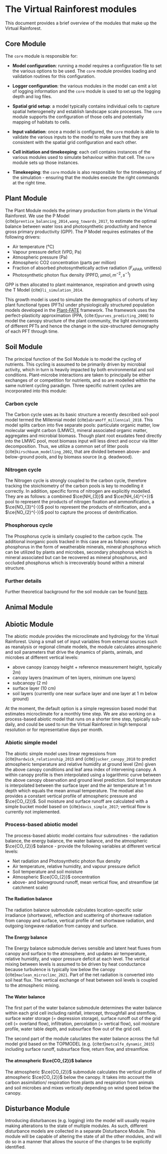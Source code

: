 # The Virtual Rainforest modules

This document provides a brief overview of the modules that make up the Virtual
Rainforest.

## Core Module

The `core` module is responsible for:

- **Model configuration**: running a model requires a configuration file to set the
  various options to be used. The `core` module provides loading and validation routines
  for this configuration.

- **Logger configuration**: the various modules in the model can emit a lot of logging
  information and the `core` module is used to set up the logging depth and log files.

- **Spatial grid setup**: a model typically contains individual cells to capture spatial
  heterogeneity and establish landscape scale processes. The `core` module supports the
  configuration of those cells and potentially mapping of habitats to cells.

- **Input validation**: once a model is configured, the `core` module is able to
  validate the various inputs to the model to make sure that they are consistent with
  the spatial grid configuration and each other.

- **Cell initiation and timekeeping**: each cell contains instances of the various
  modules used to simulate behaviour within that cell. The `core` module sets up those
  instances.

- **Timekeeping**: the `core` module is also responsible for the timekeeping of the
  simulation - ensuring that the modules execute the right commands at the right time.

## Plant Module

The Plant Module models the primary production from plants in the Virtual Rainforest. We
use the P Model {cite}`prentice_balancing_2014,wang_towards_2017`, to estimate the
optimal balance between water loss and photosynthetic productivity and hence gross
primary productivity (GPP). The P Model requires estimates of the following drivers:

- Air temperature (°C)
- Vapour pressure deficit (VPD, Pa)
- Atmospheric pressure (Pa)
- Atmospheric CO2 concentration (parts per million)
- Fraction of absorbed photosynthetically active radiation ($F_{APAR}$, unitless)
- Photosynthetic photon flux density (PPFD, $\mu \text{mol}, m^{-2}, s^{-1}$)

GPP is then allocated to plant maintenance, respiration and growth using the T Model
{cite}`li_simulation_2014`.

This growth model is used to simulate the demographics of cohorts of key plant
functional types (PFTs) under physiologically structured population models developed in
the [Plant-FATE](https://jaideep777.github.io/libpspm/) framework. The framework uses
the perfect-plasticity approximation (PPA, {cite:t}`purves_predicting_2008`) to model the
canopy structure of the plant community, the light environments of different PFTs and
hence the change in the size-structured demography of each PFT through time.

## Soil Module

The principal function of the Soil Module is to model the cycling of nutrients. This
cycling is assumed to be primarily driven by microbial activity, which in turn is
heavily impacted by both environmental and soil conditions. Plant-microbe interactions
are taken to principally be either exchanges of or competition for nutrients, and so are
modelled within the same nutrient cycling paradigm. Three specific nutrient cycles are
incorporated into this module:

### Carbon cycle

The Carbon cycle uses as its basic structure a recently described soil-pool model termed
the Millennial model {cite}`abramoff_millennial_2018`. This model splits carbon into
five separate pools: particulate organic matter, low molecular weight carbon (LMWC),
mineral associated organic matter, aggregates and microbial biomass. Though plant root
exudates feed directly into the LMWC pool, most biomass input will less direct and occur
via litter decomposition. Thus, we utilize a common set of litter pools
{cite}`kirschbaum_modelling_2002`, that are divided between above- and below-ground
pools, and by biomass source (e.g. deadwood).

### Nitrogen cycle

The Nitrogen cycle is strongly coupled to the carbon cycle, therefore tracking the
stoichiometry of the carbon pools is key to modelling it correctly. In addition,
specific forms of nitrogen are explicitly modelled. They are as follows: a combined
$\ce{NH_{3}}$ and $\ce{NH_{4}^{+}}$ pool to represent the products of nitrogen
fixation and ammonification, a $\ce{NO_{3}^{-}}$ pool to represent the products of
nitrification, and a $\ce{NO_{2}^{-}}$ pool to capture the process of denitrification.

### Phosphorous cycle

The Phosphorus cycle is similarly coupled to the carbon cycle. The additional inorganic
pools tracked in this case are as follows: primary phosphorus in the form of weatherable
minerals, mineral phosphorus which can be utilized by plants and microbes, secondary
phosphorus which is mineral associated but can be recovered as mineral phosphorus, and
occluded phosphorus which is irrecoverably bound within a mineral structure.

### Further details

Further theoretical background for the soil module can be found
[here](./soil/soil_details.md).

## Animal Module

## Abiotic Module

The abiotic module provides the microclimate and hydrology for the Virtual Rainforest.
Using a small set of input variables from external sources such as reanalysis or
regional climate models, the module calculates atmospheric and soil parameters that
drive the dynamics of plants, animals, and microbes at different vertical levels:

- above canopy (canopy height + reference measurement height, typically 2m)
- canopy layers (maximum of ten layers, minimum one layers)
- subcanopy (2 m)
- surface layer (10 cm)
- soil layers (currently one near surface layer and one layer at 1 m below ground)

At the moment, the default option is a simple regression based model that estimates
microclimate for a monthly time step. We are also working on a process-based abiotic
model that runs on a shorter time step, typically sub-daily, and could be used to run
the Virtual Rainforest in high temporal resolution or for representative days per month.

### Abiotic simple model

The abiotic simple model uses linear regressions from
{cite}`hardwick_relationship_2015` and {cite}`jucker_canopy_2018` to predict
atmospheric temperature and relative humidity at ground level (2m) given the above
canopy conditions and leaf area index of intervening canopy. A within canopy profile is
then interpolated using a logarithmic curve between the above canopy observation and
ground level prediction.
Soil temperature is interpolated between the surface layer and the air temperature at
1 m depth which equals the mean annual temperature.
The moduel also provides a constant vertical profile of atmospheric pressure and
$\ce{CO_{2}}$.
Soil moisture and surface runoff are calculated with a simple bucket model based on
{cite}`davis_simple_2017`; vertical flow is currently not implemented.

### Process-based abiotic model

The process-based abiotic model contains four subroutines - the radiation balance, the
energy balance, the water balance, and the atmospheric $\ce{CO_{2}}$ balance - provide
the following variables at different vertical levels:

- Net radiation and Photosynthetic photon flux density
- Air temperature, relative humidity, and vapour pressure deficit
- Soil temperature and soil moisture
- Atmospheric $\ce{CO_{2}}$ concentration
- above- and belowground runoff, mean vertical flow, and streamflow (at catchment scale)

#### The Radiation balance

The radiation balance submodule calculates location-specific solar irradiance
(shortwave), reflection and scattering of shortwave radiation from canopy and surface,
vertical profile of net shortwave radiation, and outgoing longwave radiation from canopy
and surface.

#### The Energy balance

The Energy balance submodule derives sensible and latent heat fluxes from canopy and
surface to the atmosphere, and updates air temperature, relative humidity, and vapor
pressure deficit at each level. The vertical mixing between levels is assumed to be
driven by heat conductance because turbulence is typically low below the canopy
{cite}`maclean_microclimc_2021`. Part of the net radiation is converted into soil heat
flux. The vertical exchange of heat between soil levels is coupled to the atmospheric
mixing.

#### The Water balance

The first part of the water balance submodule determines the water balance within each
grid cell including rainfall, intercept, throughfall and stemflow, surface water storage
(= depression storage), surface runoff out of the grid cell (= overland flow),
infiltration, percolation (= vertical flow), soil moisture profile, water table depth,
and subsurface flow out of the grid cell.

The second part of the module caluclates the water balance across the full model grid
based on the TOPMODEL (e.g. {cite:t}`metcalfe_dynamic_2015`) including surface runoff,
subsurface flow, return flow, and streamflow.

#### The atmospheric $\ce{CO_{2}}$ balance

The atmospheric $\ce{CO_{2}}$ submodule calculates the vertical profile of atmospheric
$\ce{CO_{2}}$ below the canopy. It takes into account the carbon assimilation/
respiration from plants and respiration from animals and soil microbes and mixes
vertically depending on wind speed below the canopy.

## Disturbance Module

Introducing disturbances (e.g. logging) into the model will usually require making
alterations to the state of multiple modules. As such, different disturbance models are
collected in a separate Disturbance Module. This module will be capable of altering the
state of all the other modules, and will do so in a manner that allows the source of the
changes to be explicitly identified.
